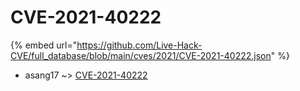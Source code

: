# CVE-2021-40222
{% embed url="https://github.com/Live-Hack-CVE/full_database/blob/main/cves/2021/CVE-2021-40222.json" %}

* asang17 ~> [CVE-2021-40222](https://www.alice-snow.ru/2021/database/cve-2021-40222/cve-2021-40222-asang17)